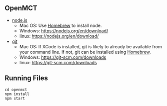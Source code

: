 ## OpenMCT 

* [node.js](https://nodejs.org/en/)
    * Mac OS: Use [Homebrew](https://brew.sh/) to install node.
    * Windows: https://nodejs.org/en/download/
    * linux: https://nodejs.org/en/download/
* [git](https://git-scm.com/)
    * Mac OS: If XCode is installed, git is likely to already be available from your command line. If not, git can be installed using [Homebrew](https://brew.sh/).
    * Windows: https://git-scm.com/downloads
    * linux: https://git-scm.com/downloads

## Running Files

```
cd openmct
npm install
npm start
```
